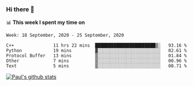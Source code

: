 ### Hi there 👋

📊 **This week I spent my time on**
<!--START_SECTION:waka-->
```text
Week: 18 September, 2020 - 25 September, 2020

C++               11 hrs 22 mins  ███████████████████████▒░   93.16 % 
Python            19 mins         ▓░░░░░░░░░░░░░░░░░░░░░░░░   02.61 % 
Protocol Buffer   13 mins         ▒░░░░░░░░░░░░░░░░░░░░░░░░   01.84 % 
Other             7 mins          ▒░░░░░░░░░░░░░░░░░░░░░░░░   00.96 % 
Text              5 mins          ▒░░░░░░░░░░░░░░░░░░░░░░░░   00.71 % 
```
<!--END_SECTION:waka-->


[![Paul's github stats](https://github-readme-stats.vercel.app/api?username=mickeyouyou&theme=dracula&show_icons=true)](https://github.com/anuraghazra/github-readme-stats)
